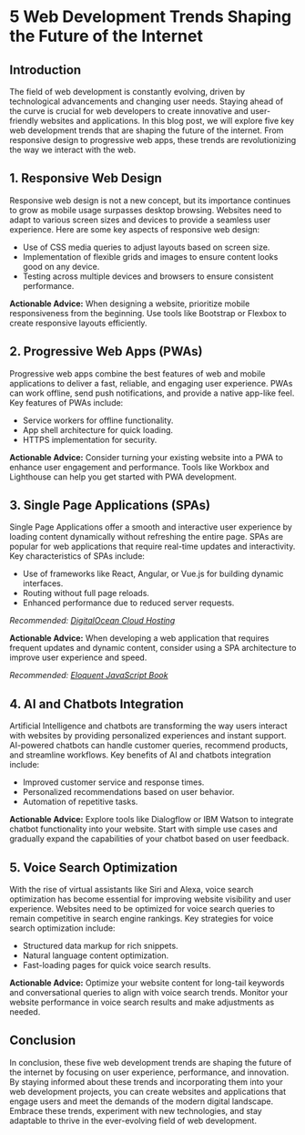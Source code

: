 # 5 Web Development Trends Shaping the Future of the Internet

## Introduction

The field of web development is constantly evolving, driven by technological advancements and changing user needs. Staying ahead of the curve is crucial for web developers to create innovative and user-friendly websites and applications. In this blog post, we will explore five key web development trends that are shaping the future of the internet. From responsive design to progressive web apps, these trends are revolutionizing the way we interact with the web.

## 1. Responsive Web Design

Responsive web design is not a new concept, but its importance continues to grow as mobile usage surpasses desktop browsing. Websites need to adapt to various screen sizes and devices to provide a seamless user experience. Here are some key aspects of responsive web design:

- Use of CSS media queries to adjust layouts based on screen size.
- Implementation of flexible grids and images to ensure content looks good on any device.
- Testing across multiple devices and browsers to ensure consistent performance.

**Actionable Advice:** When designing a website, prioritize mobile responsiveness from the beginning. Use tools like Bootstrap or Flexbox to create responsive layouts efficiently.

## 2. Progressive Web Apps (PWAs)

Progressive web apps combine the best features of web and mobile applications to deliver a fast, reliable, and engaging user experience. PWAs can work offline, send push notifications, and provide a native app-like feel. Key features of PWAs include:

- Service workers for offline functionality.
- App shell architecture for quick loading.
- HTTPS implementation for security.

**Actionable Advice:** Consider turning your existing website into a PWA to enhance user engagement and performance. Tools like Workbox and Lighthouse can help you get started with PWA development.

## 3. Single Page Applications (SPAs)

Single Page Applications offer a smooth and interactive user experience by loading content dynamically without refreshing the entire page. SPAs are popular for web applications that require real-time updates and interactivity. Key characteristics of SPAs include:

- Use of frameworks like React, Angular, or Vue.js for building dynamic interfaces.
- Routing without full page reloads.
- Enhanced performance due to reduced server requests.

*Recommended: <a href="https://digitalocean.com" target="_blank" rel="nofollow sponsored">DigitalOcean Cloud Hosting</a>*


**Actionable Advice:** When developing a web application that requires frequent updates and dynamic content, consider using a SPA architecture to improve user experience and speed.

*Recommended: <a href="https://amazon.com/dp/B07C3KLQWX?tag=aiblogcontent-20" target="_blank" rel="nofollow sponsored">Eloquent JavaScript Book</a>*


## 4. AI and Chatbots Integration

Artificial Intelligence and chatbots are transforming the way users interact with websites by providing personalized experiences and instant support. AI-powered chatbots can handle customer queries, recommend products, and streamline workflows. Key benefits of AI and chatbots integration include:

- Improved customer service and response times.
- Personalized recommendations based on user behavior.
- Automation of repetitive tasks.

**Actionable Advice:** Explore tools like Dialogflow or IBM Watson to integrate chatbot functionality into your website. Start with simple use cases and gradually expand the capabilities of your chatbot based on user feedback.

## 5. Voice Search Optimization

With the rise of virtual assistants like Siri and Alexa, voice search optimization has become essential for improving website visibility and user experience. Websites need to be optimized for voice search queries to remain competitive in search engine rankings. Key strategies for voice search optimization include:

- Structured data markup for rich snippets.
- Natural language content optimization.
- Fast-loading pages for quick voice search results.

**Actionable Advice:** Optimize your website content for long-tail keywords and conversational queries to align with voice search trends. Monitor your website performance in voice search results and make adjustments as needed.

## Conclusion

In conclusion, these five web development trends are shaping the future of the internet by focusing on user experience, performance, and innovation. By staying informed about these trends and incorporating them into your web development projects, you can create websites and applications that engage users and meet the demands of the modern digital landscape. Embrace these trends, experiment with new technologies, and stay adaptable to thrive in the ever-evolving field of web development.